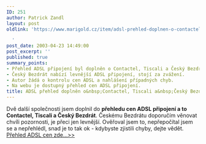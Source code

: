 ```yaml
---
ID: 251
author: Patrick Zandl
layout: post
oldlink: 'https://www.marigold.cz/item/adsl-prehled-doplnen-o-contactel-tiscali-a-cesky-bezdrat

  '
post_date: 2003-04-23 14:49:00
post_excerpt: ''
published: true
summary_points:
- Přehled ADSL připojení byl doplněn o Contactel, Tiscali a Český Bezdrát.
- Český Bezdrát nabízí levnější ADSL připojení, stojí za zvážení.
- Autor žádá o kontrolu cen ADSL a nahlášení případných chyb.
- Na webu je dostupný přehled cen ADSL připojení.
title: ADSL přehled doplněn o&nbsp;Contactel, Tiscali a&nbsp;Český Bezdrát
---
```


Dvě další společnosti jsem doplnil do <STRONG>přehledu cen ADSL připojení a to Contactel, Tiscali&#160;a Český Bezdrát</STRONG>. Českému Bezdrátu doporučím věnovat chvíli pozornosti, je přeci jen levnější. Ověřoval jsem to, nepřepočítal jsem se a nepřehlédl, snad je to tak ok - kdybyste zjistili chyby, dejte vědět. <A href="/adsl">Přehled ADSL cen zde...&gt;&gt;</A>